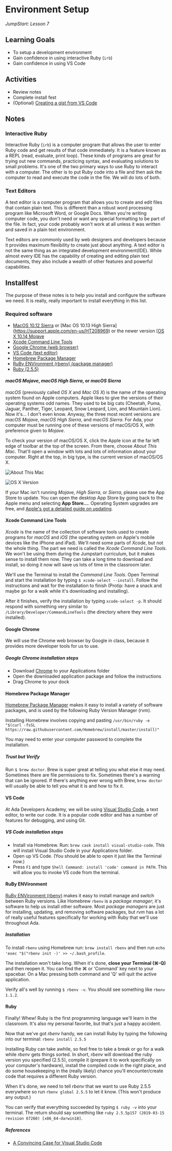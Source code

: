 # Environment Setup

_JumpStart: Lesson 7_

## Learning Goals

* To setup a development environment
* Gain confidence in using interactive Ruby (`irb`)
* Gain confidence in using VS Code

## Activities

* Review notes
* Complete install fest
* (Optional) [Creating a gist from VS Code](gist-from-vscode.md)

## Notes

### Interactive Ruby

Interactive Ruby (`irb`) is a computer program that allows the user to enter Ruby code and get results of that code immediately. It is a feature known as a REPL (read, evaluate, print loop). These kinds of programs are great for trying out new commands, practicing syntax, and evaluating solutions to small problems. It's one of the two primary ways to use Ruby to interact with a computer. The other is to put Ruby code into a file and then ask the computer to read and execute the code in the file. We will do lots of both.

### Text Editors

A text editor is a computer program that allows you to create and edit files that contain plain text. This is different than a robust word processing program like Microsoft Word, or Google Docs. When you're writing computer code, you don't need or want any special formatting to be part of the file. In fact, your code probably won't work at all unless it was written and saved in a plain text environment.

Text editors are commonly used by web designers and developers because it provides maximum flexibility to create just about anything. A text editor is not the same thing as an integrated development environment(IDE). While almost every IDE has the capability of creating and editing plain text documents, they also include a wealth of other features and powerful capabilities.

## Installfest

The purpose of these notes is to help you install and configure the software we need. It is really, really important to install everything in this list.

### Required software

*  [MacOS 10.12 Sierra](https://support.apple.com/en-us/HT208202) or [Mac OS 10.13 High Sierra] (https://support.apple.com/en-us/HT208969) or the newer version [[OS X 10.14 Mojave](https://support.apple.com/en-us/HT209149)
* [Xcode Command Line Tools](#xcode-command-line-tools)
* [Google Chrome (web browser)](#google-chrome)
* [VS Code (text editor)](#vscode)
* [Homebrew Package Manager](#homebrew-package-manager)
* [RuBy ENVironment (rbenv) (package manager)](#ruby-environment)
* [Ruby (2.5.5)](#ruby)

#### _macOS Mojave_, _macOS High Sierra_, or _macOS Sierra_

_macOS_ (previously called _OS X_ and _Mac OS X_) is the name of the operating system found on Apple computers. Apple likes to give the versions of their operating systems odd names. They used to be big cats (Cheetah, Puma, Jaguar, Panther, Tiger, Leopard, Snow Leopard, Lion, and Mountain Lion). Now it's... I don't even know. Anyway, the three most recent versions are _macOS Mojave_, _macOS High Sierra_, and _macOS Sierra_. For Ada, your computer must be running one of these versions of macOS/OS X, with preference given to _Mojave_.

To check your version of macOS/OS X, click the Apple icon at the far left edge of toolbar at the top of the screen. From there, choose _About This Mac_. That'll open a window with lots and lots of information about your computer. Right at the top, in big type, is the current version of macOS/OS X.

![About This Mac](./images/about-this-mac.png)

![OS X Version](https://support.apple.com/library/content/dam/edam/applecare/images/en_US/macos/macos-high-sierra-about-this-mac-overview-version-build.jpg)

If your Mac isn't running _Mojave_, _High Sierra_, or _Sierra_, please use the App Store to update. You can open the desktop App Store by going back to the Apple menu and selecting __App Store...__. Operating System upgrades are free, and [Apple's got a detailed guide on updating](http://www.apple.com/osx/how-to-upgrade/).

#### Xcode Command Line Tools

_Xcode_ is the name of the collection of software tools used to create programs for _macOS_ and _iOS_ (the operating system on Apple's mobile devices like the iPhone and iPad). We'll need some parts of _Xcode_, but not the whole thing. The part we need is called the _Xcode Command Line Tools_. We won't be using them during the Jumpstart curriculum, but it makes sense to install them now. They can take a long time to download and install, so doing it now will save us lots of time in the classroom later.

We'll use the Terminal to install the _Command Line Tools_. Open Terminal and start the installation by typing `$ xcode-select --install`. Follow the instructions and wait for the installation to finish (Protip: have a snack and maybe go for a walk while it's downloading and installing).

After it finishes, verify the installation by typing `xcode-select -p`. It should respond with something very similar to `/Library/Developer/CommandLineTools` (the directory where they were installed).

#### Google Chrome

We will use the Chrome web browser by Google in class, because it provides more developer tools for us to use.

##### Google Chrome installation steps

* Download [Chrome](https://www.google.com/chrome/browser/desktop/index.html) to your Applications folder
* Open the downloaded application package and follow the instructions
* Drag Chrome to your dock

#### Homebrew Package Manager

[Homebrew Package Manager](http://brew.sh) makes it easy to install a variety of software packages, and is used by the following Ruby Version Manager (rvm).  

Installing Homebrew involves copying and pasting `/usr/bin/ruby -e "$(curl -fsSL https://raw.githubusercontent.com/Homebrew/install/master/install)"`

You may need to enter your computer password to complete the installation.

##### Trust but Verify

Run `$ brew doctor`. Brew is super great at telling you what else it may need. Sometimes there are file permissions to fix. Sometimes there's a warning that can be ignored. If there's anything ever wrong with Brew, `brew doctor` will usually be able to tell you what it is and how to fix it.

#### VS Code

At Ada Developers Academy, we will be using [Visual Studio Code](https://code.visualstudio.com/), a text editor, to write our code.  It is a popular code editor and has a number of features for debugging, and using Git.

##### VS Code installation steps

* Install via Homebrew.  Run: `brew cask install visual-studio-code`.  This will install Visual Studio Code in your Applications folder.
* Open up VS Code.  (You should be able to open it just like the Terminal now.)
* Press `F1` and type `Shell Command: install 'code' command in PATH`.  This will allow you to invoke VS code from the terminal. 

#### RuBy ENVironment

[RuBy ENVironment (rbenv)](https://github.com/rbenv/rbenv) makes it easy to install manage and switch between Ruby versions.  Like Homebrew `rbenv` is a _package manager_; it's software to help us install other software.  Most _package managers_ are just for installing, updating, and removing software packages, but _rvm_ has a lot of really useful features specifically for working with Ruby that we'll use throughout Ada.

##### Installation

To install `rbenv` using Homebrew run: `brew install rbenv` and then run `echo 'exec "$("rbenv init -)' >> ~/.bash_profile`.

The installation won't take long. When it's done, **close your Terminal (⌘-Q)** and then reopen it. You can find the ⌘ or 'Command' key next to your spacebar.    On a Mac pressing both command and 'Q' will quit the active application.

Verify all's well by running `$ rbenv -v`. You should see something like `rbenv 1.1.2`.

#### Ruby

Finally! Whew! Ruby is the first programming language we'll learn in the classroom. It's also my personal favorite, but that's just a happy accident.

Now that we've got _rbenv_ handy, we can install Ruby by typing the following into our terminal: `rbenv install 2.5.5`

<!-- ![Installing Ruby with rvm](../images/ruby-install.png) -->

Installing Ruby can take awhile, so feel free to take a break or go for a walk while _rbenv_ gets things sorted. In short, _rbenv_ will download the ruby version you specified (2.5.5), compile it (prepare it to work specifically on your computer's hardware), install the compiled code in the right place, and do some housekeeping in the (really likely) chance you'll encounter/create code that requires a different Ruby version.

When it's done, we need to tell _rbenv_ that we want to use Ruby 2.5.5 everywhere so run `rbenv global 2.5.5` to let it know.  (This won't produce any output.)

You can verify that everything succeeded by typing `$ ruby -v` into your terminal. The return should say something like `ruby 2.5.5p157 (2019-03-15 revision 67260) [x86_64-darwin18]`.

##### References

* [A Convincing Case for Visual Studio Code](https://blog.bitsrc.io/a-convincing-case-for-visual-studio-code-c5bcc18e1693)
